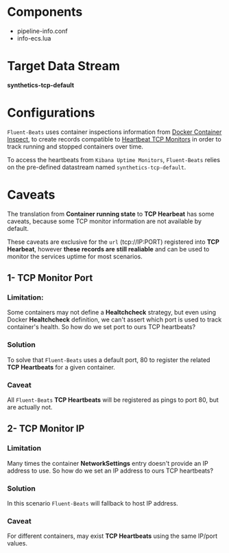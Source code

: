 # Components

- pipeline-info.conf
- info-ecs.lua

# Target Data Stream

**synthetics-tcp-default**

# Configurations

`Fluent-Beats` uses container inspections information from [Docker Container Inspect](https://docs.docker.com/engine/api/v1.41/#operation/ContainerInspect), to create records compatible to [Heartbeat TCP Monitors](https://www.elastic.co/guide/en/beats/heartbeat/current/monitor-tcp-options.html) in order to track running and stopped containers over time.

To access the heartbeats from `Kibana Uptime Monitors`, `Fluent-Beats` relies on the pre-defined datastream named `synthetics-tcp-default`.

# Caveats

The translation from **Container running state** to **TCP Hearbeat** has some caveats, because some TCP monitor information are not available by default.

These caveats are exclusive for the `url` (tcp://IP:PORT) registered into **TCP Hearbeat**, however **these records are still realiable** and can be used to monitor the services uptime for most scenarios.

## 1- TCP Monitor Port

### Limitation:

Some containers may not define a **Healtchcheck** strategy, but even using Docker **Healtchcheck** definition, we can't assert which port is used to track container's health. So how do we set port to ours TCP heartbeats?

### Solution

To solve that `Fluent-Beats` uses a default port, 80 to register the related **TCP Heartbeats** for a given container.

### Caveat

All `Fluent-Beats` **TCP Heartbeats** will be registered as pings to port 80, but are actually not.

## 2- TCP Monitor IP

### Limitation
Many times the container **NetworkSettings** entry doesn't provide an IP address to use. So how do we set an IP address to ours TCP heartbeats?

### Solution

In this scenario `Fluent-Beats` will fallback to host IP address.

### Caveat

For different containers, may exist **TCP Heartbeats** using the same IP/port values.